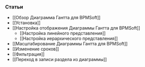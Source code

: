 ### Статьи
- [[Обзор Диаграмма Гантта для BPMSoft]]
- [[Установка]]
- [[Настройка отображения Диаграммы Гантта для BPMSoft]]
    - [[Настройка линейного представления]]
    - [[Настройка иерархического представления]]
- [[Масштабирование Диаграммы Гантта для BPMSoft]]
- [[Изменение сроков]]
- [[Фильтрация]]
- [[Переход в записи раздела из диаграммы]]